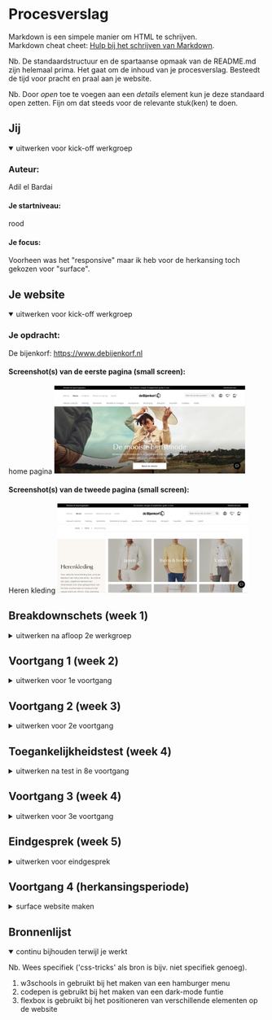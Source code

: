 # Procesverslag
Markdown is een simpele manier om HTML te schrijven.  
Markdown cheat cheet: [Hulp bij het schrijven van Markdown](https://github.com/adam-p/markdown-here/wiki/Markdown-Cheatsheet).

Nb. De standaardstructuur en de spartaanse opmaak van de README.md zijn helemaal prima. Het gaat om de inhoud van je procesverslag. Besteedt de tijd voor pracht en praal aan je website.

Nb. Door *open* toe te voegen aan een *details* element kun je deze standaard open zetten. Fijn om dat steeds voor de relevante stuk(ken) te doen.





## Jij

<details open>
<summary>uitwerken voor kick-off werkgroep</summary>

### Auteur:
Adil el Bardai

#### Je startniveau:
rood

#### Je focus:
Voorheen was het "responsive" maar ik heb voor de herkansing toch gekozen voor "surface". 
</details>


## Je website

<details open>
<summary>uitwerken voor kick-off werkgroep</summary>

### Je opdracht:
De bijenkorf: https://www.debijenkorf.nl

#### Screenshot(s) van de eerste pagina (small screen): 
home pagina
<img src="images/readme/homepage.png" width="375px" alt="homepage">

#### Screenshot(s) van de tweede pagina (small screen):
Heren kleding 
<img src="images/readme/herenkleding.png" width="375px" alt="herenkleding">
 
</details>





## Breakdownschets (week 1)

<details>
<summary>uitwerken na afloop 2e werkgroep</summary>


### Content plaatsen: 
Ik heb wat content op de website geplaatst, maar zonder styling. Eerst alle elementen neergezet die ik nodig
had en later beginnen aan de styling, zo is dit wat makkelijker werken.
<img src="images/readme/content-plaatsen.png" width="375px" alt="content-plaatsen">

### Knoppen plaatsen: 
Naast het plaatsen van de content heb ik knoppen toegevoegd en geprobeerd te positioneren.
<img src="images/readme/plaatsing-knoppen" width="375px" alt="knoppen-plaatsen">

</details>





## Voortgang 1 (week 2)

<details>
<summary>uitwerken voor 1e voortgang</summary>

### Stand van zaken
Het maken van van de content en knoppen ging goed. Ik kwam niet echt tegen dingen aan waardoor ik moeite had.

### Extra content toevoegen: 
Ik heb iets meer content op de pagina gevoegd dan dat ik al had. Doordat de website van de bijenkorf veel
content bevat, doe ik dit allemaal in delen.
<img src="images/readme/meer-content.png" width="375px" alt="meer-content">

</details>



## Voortgang 2 (week 3)

<details>
<summary>uitwerken voor 2e voortgang</summary>

### Stand van zaken
Hier ben ik begonnen met het stylen van de eerste gedeelte van de content

### Eerste gedeelte content stylen: 
Hier heb ik wat meer content op de pagina toegevoegd
<img src="images/readme/eerstegedeelte-styling.png" width="375px" alt="eertsegedeelte-styling">

### Eerste gedeelte content stylen: 
in het begin had ik een klein beetje moeite om alles te positioneren zonder classes, maar uiteinlijk ik het eerste gedeelte van de code in verschillende tags gestopt. Hierdoor werd het een stuk makkelijker.
<img src="images/readme/eerstestyling-front-code.png" width="375px" alt="eerstestyling-front-code">


</details>



## Toegankelijkheidstest (week 4)

<details>
<summary>uitwerken na test in 8e voortgang</summary>

### Bevindingen
Lijst met bevindingen tijdens de test:
-Navigeert/tabt door de website zonder problemen
-Alle buttons en a links zijn klikbaar
-De alt tags van images komen duidelijk naar voren
-De headings zijn leesbaar tijdens de test
#### Titel eerste bevinding
Tabben

Als een gebruiker op de pagina komt is het mogelijk om op tab te klikken op de toetsenbord om zo door de gehele website te navigeren.

#### Titel tweede bevinding
Buttons en a links

De buttons/a links op de pagina zijn meteen klikbaar voor de gebruiker. Zo is het makkelijker om van de ene 
naar de andere pagina te navigeren.

#### Titel derde bevinding
Alt tags

Aan de hand van een alt tag op een image kan de gebruiker herkennen wat voor een afbeelding het is.

#### Titel vierde bevinding
Headings

Hierbij komt volgorde ter sprake, doordat alle headings op juiste volgorde staan kan de gebruiker herkennen
hoe de website in elkaar zit.
</details>


## Voortgang 3 (week 4)

<details>
<summary>uitwerken voor 3e voortgang</summary>

### Stand van zaken
Doordat ik ziek ben geweest loop ik achter, daar baal ik ernorm van. Toch heb ik de pagina een beetje kunnen stylen

### Pagina bijna af: 
de pagina is bijna af (80%). De elementen zijn gestyled zoals ze moeten zijn
<img src="images/readme/pagina-bijna-af.png" width="375px" alt="pagina-bijna-af>

</details>


## Eindgesprek (week 5)

<details>
<summary>uitwerken voor eindgesprek</summary>

### Stand van zaken
Tijdens de eindsprint ben ik ziek geweest, waardoor ik niet veel heb kunnen werken. Wel heb ik wat meeer content kunnen toevoegen en 1 van de 2 pagina's volledig responsive kunnen maken. Daarnaast is het opschonen van m'n code nog niet gedaan. Doordat ik ziek ben geweest heb ik de belangrijkste delen in mijn ogen niet kunnen doen.
### Screenshot(s)
<img src="images/readme/homepagina.png" width="375px" alt="home-page>

De homepage was af, maar miste een heleboel elementen, zoals een hamburger menu en micro interactie
met javascript.

<img src="images/readme/kleding-pagina.png" width="375px" alt="kleding-page>

De kleding pagina was af, maar miste net als de homepage belangrijke elementen. Daarnaast was de styling
niet op de natuurlijke manier. De styling bestond uit een heleboel margins, paddings, left/right/bottom, 
waardoor de website er niet zo goed uitzag op mobiele/tablet versie. 

</details>


## Voortgang 4 (herkansingsperiode)

<details>
<summary>surface website maken</summary>

### Stand van zaken
In de herkansingsperiode heb ik een besluit kunnen maken over wat ik nou echt fijner vind. Daaruit
is gebleken dat suface toch wat interessanter was. Alle ontvangen feedback, zoals de divjes veranderen
naar section als ze in main staan, left/right/bottom etc toegepast.
Ik heb alle styling eruit gesloopt en ben helemaal opnieuw begonnen met stylen. De website is nu gemaakt 
voor alleen mobiel inclusief een dark-mode funtie en een hamburger menu.

### Herkansingsperiode: 
Ik ben niet echt tegen dingen aangelopen tijdens het veranderen van de styling van m'n website. Wel had
ik in het begin de gedachte van hoe ga ik dit moeten doen, omdat ik heel veel regels had in m'n styling
en dus onoverzichtelijk was om het een en ander aan te passen. Vandaar dat ik had besloten om alles eruit
te slopen en helemaal opnieuw te beginnen en dit was erg goed gegaan.

<img src="images/readme/pagina-bijna-af.png" width="375px" alt="pagina-bijna-af>

</details>



## Bronnenlijst

<details open>
<summary>continu bijhouden terwijl je werkt</summary>

Nb. Wees specifiek ('css-tricks' als bron is bijv. niet specifiek genoeg).

1. w3schools in gebruikt bij het maken van een hamburger menu
2. codepen is gebruikt bij het maken van een dark-mode funtie
3. flexbox is gebruikt bij het positioneren van verschillende elementen op de website

</details>